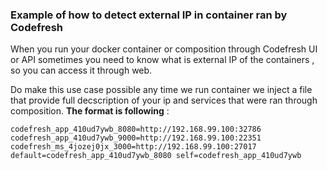 ###  Example of how to detect external IP in container ran by Codefresh

When you run your docker container or composition through Codefresh UI or API sometimes you need to know what is external IP of the containers , so you can access it through web.

Do make this use case possible any time we run container we inject a file that provide full decscription of your ip and services that were ran through composition.
**The format is following** :

`codefresh_app_410ud7ywb_8080=http://192.168.99.100:32786
codefresh_app_410ud7ywb_9000=http://192.168.99.100:22351
codefresh_ms_4jozej0jx_3000=http://192.168.99.100:27017
default=codefresh_app_410ud7ywb_8080
self=codefresh_app_410ud7ywb`
